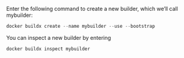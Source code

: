 Enter the following command to create a new builder, which we’ll call mybuilder:

```python
docker buildx create --name mybuilder --use --bootstrap
```
You can inspect a new builder by entering
```go
docker buildx inspect mybuilder
```
